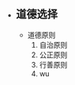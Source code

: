 - ## 道德选择
	- 道德原则
		1. 自治原则
		2. 公正原则
		3. 行善原则
		4. wu
<!--stackedit_data:
eyJoaXN0b3J5IjpbOTE3OTIwMDA4XX0=
-->
